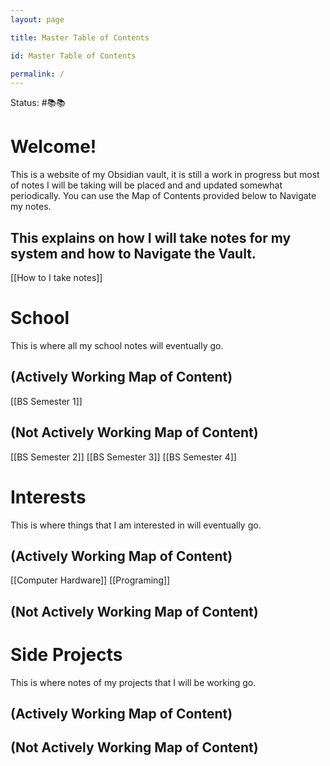```yaml
---
layout: page

title: Master Table of Contents

id: Master Table of Contents

permalink: /
---
```

Status: #📚📚
# Welcome! 
This is a website of my Obsidian vault, it is still a work in progress but most of notes I will be taking will be placed and and updated somewhat periodically.
You can use the Map of Contents provided below to Navigate my notes.

## This explains on how I will take notes for my system and how to Navigate the Vault.
[[How to I take notes]]

# School
This is where all my school notes will eventually go.
## (Actively Working Map of Content)
[[BS Semester 1]]

## (Not Actively Working Map of Content)
[[BS Semester 2]]
[[BS Semester 3]]
[[BS Semester 4]]

# Interests
This is where things that I am interested in will eventually go. 
## (Actively Working Map of Content)
[[Computer Hardware]]
[[Programing]]

## (Not Actively Working Map of Content)


# Side Projects
This is where notes of my projects that I will be working go.
## (Actively Working Map of Content)


## (Not Actively Working Map of Content)
